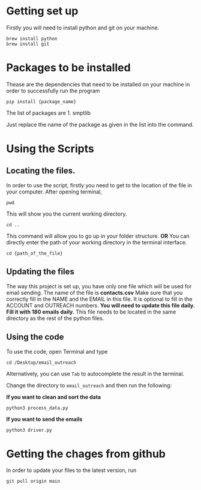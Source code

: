 # Getting set up

Firstly you will need to install python and git on your machine.

```
brew install python
brew install git
```

# Packages to be installed

Thease are the dependencies that need to be installed on your machine in order to successfully run the program

```
pip install {package_name}
```

The list of packages are 1. smptlib

Just replace the name of the package as given in the list into the command.

# Using the Scripts

## Locating the files.

In order to use the script, firstly you need to get to the location of the file in your computer.
After opening terminal,

```
pwd
```

This will show you the current working directory.

```
cd ..
```

This command will allow you to go up in your folder structure.
**OR**
You can directly enter the path of your working directory in the terminal interface.

```
cd {path_of_the_file}
```

## Updating the files

The way this project is set up, you have only one file which will be used for email sending. The name of the file is **contacts.csv**
Make sure that you correctly fill in the NAME and the EMAIL in this file. It is optional to fill in the ACCOUNT and OUTREACH numbers.
**You will need to update this file daily. Fill it with 180 emails daily.**
This file needs to be located in the same directory as the rest of the python files.

## Using the code

To use the code, open Terminal and type

```
cd /Desktop/email_outreach
```

Alternatively, you can use `Tab` to autocomplete the result in the terminal.

Change the directory to `email_outreach` and then run the following:

**If you want to clean and sort the data**

```
python3 process_data.py
```

**If you want to send the emails**

```
python3 driver.py
```

# Getting the chages from github

In order to update your files to the latest version, run

```
git pull origin main
```

